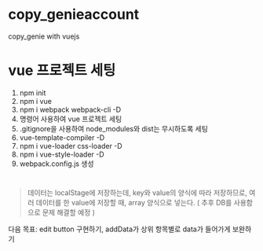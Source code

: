 # copy_genieaccount

copy_genie with vuejs

# vue 프로젝트 세팅

1. npm init
2. npm i vue
3. npm i webpack webpack-cli -D
4. 명령어 사용하여 vue 프로젝트 세팅
5. .gitignore을 사용하여 node_modules와 dist는 무시하도록 세팅
6. vue-template-compiler -D
7. npm i vue-loader css-loader -D
8. npm i vue-style-loader -D
9. webpack.config.js 생성

#

> 데이터는 localStage에 저장하는데, key와 value의 양식에 따라 저장하므로, 여러 데이터를 한 value에 저장할 때, array 양식으로 넣는다. ( 추후 DB를 사용함으로 문제 해결할 예정 )

다음 목표: edit button 구현하기, addData가 상위 항목별로 data가 들어가게 보완하기
